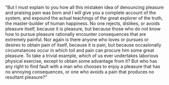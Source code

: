 "But I must explain to you how all this mistaken idea of denouncing pleasure and praising pain 
was born and I will give you a complete account of the system, and expound the actual 
teachings of the great explorer of the truth, the master-builder of human happiness. 
No one rejects, dislikes, or avoids pleasure itself, because it is pleasure, but because 
those who do not know how to pursue pleasure rationally encounter consequences that are 
extremely painful. Nor again is there anyone who loves or pursues or desires to obtain pain of
 itself, because it is pain, but because occasionally circumstances occur in which toil and 
 pain can procure him some great pleasure. To take a trivial example, which of us ever 
 undertakes laborious physical exercise, except to obtain some advantage from it? But who
  has any right to find fault with a man who chooses to enjoy a pleasure that has no 
  annoying consequences, or one who avoids a pain that produces no resultant pleasure?"